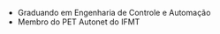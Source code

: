 - Graduando em Engenharia de Controle e Automação
- Membro do PET Autonet do IFMT

<!---
MarcelFranca594/MarcelFranca594 is a ✨ special ✨ repository because its `README.md` (this file) appears on your GitHub profile.
You can click the Preview link to take a look at your changes.
--->
